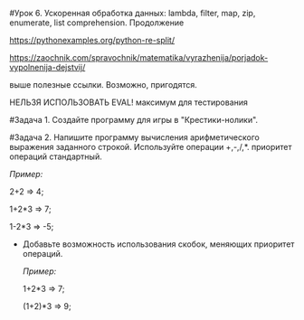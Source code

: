#Урок 6. Ускоренная обработка данных: lambda, filter, map, zip, enumerate, list comprehension. Продолжение

https://pythonexamples.org/python-re-split/

https://zaochnik.com/spravochnik/matematika/vyrazhenija/porjadok-vypolnenija-dejstvij/

выше полезные ссылки. Возможно, пригодятся.

НЕЛЬЗЯ ИСПОЛЬЗОВАТЬ EVAL! максимум для тестирования

#Задача 1. Создайте программу для игры в "Крестики-нолики".

#Задача 2. Напишите программу вычисления арифметического выражения заданного строкой. Используйте операции +,-,/,*. приоритет операций стандартный.

*Пример:* 

2+2 => 4; 

1+2*3 => 7; 

1-2*3 => -5;

- Добавьте возможность использования скобок, меняющих приоритет операций.

    *Пример:* 

    1+2*3 => 7; 

    (1+2)*3 => 9;